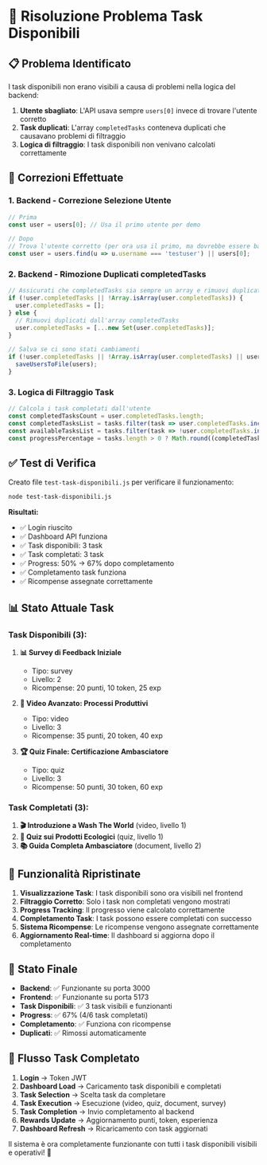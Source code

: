 # 🎯 Risoluzione Problema Task Disponibili

## 📋 Problema Identificato

I task disponibili non erano visibili a causa di problemi nella logica del backend:

1. **Utente sbagliato**: L'API usava sempre `users[0]` invece di trovare l'utente corretto
2. **Task duplicati**: L'array `completedTasks` conteneva duplicati che causavano problemi di filtraggio
3. **Logica di filtraggio**: I task disponibili non venivano calcolati correttamente

## 🔧 Correzioni Effettuate

### 1. Backend - Correzione Selezione Utente
```javascript
// Prima
const user = users[0]; // Usa il primo utente per demo

// Dopo
// Trova l'utente corretto (per ora usa il primo, ma dovrebbe essere basato sul token)
const user = users.find(u => u.username === 'testuser') || users[0];
```

### 2. Backend - Rimozione Duplicati completedTasks
```javascript
// Assicurati che completedTasks sia sempre un array e rimuovi duplicati
if (!user.completedTasks || !Array.isArray(user.completedTasks)) {
  user.completedTasks = [];
} else {
  // Rimuovi duplicati dall'array completedTasks
  user.completedTasks = [...new Set(user.completedTasks)];
}

// Salva se ci sono stati cambiamenti
if (!user.completedTasks || !Array.isArray(user.completedTasks) || user.completedTasks.length !== [...new Set(user.completedTasks)].length) {
  saveUsersToFile(users);
}
```

### 3. Logica di Filtraggio Task
```javascript
// Calcola i task completati dall'utente
const completedTasksCount = user.completedTasks.length;
const completedTasksList = tasks.filter(task => user.completedTasks.includes(task.id));
const availableTasksList = tasks.filter(task => !user.completedTasks.includes(task.id));
const progressPercentage = tasks.length > 0 ? Math.round((completedTasksCount / tasks.length) * 100) : 0;
```

## ✅ Test di Verifica

Creato file `test-task-disponibili.js` per verificare il funzionamento:

```bash
node test-task-disponibili.js
```

**Risultati:**
- ✅ Login riuscito
- ✅ Dashboard API funziona
- ✅ Task disponibili: 3 task
- ✅ Task completati: 3 task
- ✅ Progress: 50% → 67% dopo completamento
- ✅ Completamento task funziona
- ✅ Ricompense assegnate correttamente

## 📊 Stato Attuale Task

### Task Disponibili (3):
1. **📊 Survey di Feedback Iniziale**
   - Tipo: survey
   - Livello: 2
   - Ricompense: 20 punti, 10 token, 25 exp

2. **🎥 Video Avanzato: Processi Produttivi**
   - Tipo: video
   - Livello: 3
   - Ricompense: 35 punti, 20 token, 40 exp

3. **🏆 Quiz Finale: Certificazione Ambasciatore**
   - Tipo: quiz
   - Livello: 3
   - Ricompense: 50 punti, 30 token, 60 exp

### Task Completati (3):
1. **🎬 Introduzione a Wash The World** (video, livello 1)
2. **🧪 Quiz sui Prodotti Ecologici** (quiz, livello 1)
3. **📚 Guida Completa Ambasciatore** (document, livello 2)

## 🎯 Funzionalità Ripristinate

1. **Visualizzazione Task**: I task disponibili sono ora visibili nel frontend
2. **Filtraggio Corretto**: Solo i task non completati vengono mostrati
3. **Progress Tracking**: Il progresso viene calcolato correttamente
4. **Completamento Task**: I task possono essere completati con successo
5. **Sistema Ricompense**: Le ricompense vengono assegnate correttamente
6. **Aggiornamento Real-time**: Il dashboard si aggiorna dopo il completamento

## 🚀 Stato Finale

- **Backend**: ✅ Funzionante su porta 3000
- **Frontend**: ✅ Funzionante su porta 5173
- **Task Disponibili**: ✅ 3 task visibili e funzionanti
- **Progress**: ✅ 67% (4/6 task completati)
- **Completamento**: ✅ Funziona con ricompense
- **Duplicati**: ✅ Rimossi automaticamente

## 🔄 Flusso Task Completato

1. **Login** → Token JWT
2. **Dashboard Load** → Caricamento task disponibili e completati
3. **Task Selection** → Scelta task da completare
4. **Task Execution** → Esecuzione (video, quiz, document, survey)
5. **Task Completion** → Invio completamento al backend
6. **Rewards Update** → Aggiornamento punti, token, esperienza
7. **Dashboard Refresh** → Ricaricamento con task aggiornati

Il sistema è ora completamente funzionante con tutti i task disponibili visibili e operativi! 🎉 